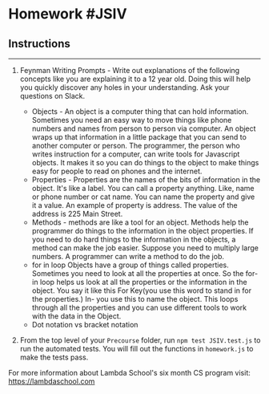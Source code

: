 # Homework #JSIV

## Instructions
---
1. Feynman Writing Prompts - Write out explanations of the following concepts like you are explaining it to a 12 year old.  Doing this will help you quickly discover any holes in your understanding.  Ask your questions on Slack.
		
	* Objects - An object is a computer thing that can hold information. Sometimes you need an easy way to move things like phone numbers and names from person to person via computer. An object wraps up that information in a little package that you can send to another computer or person. The programmer, the person who writes instruction for a computer, can write tools for Javascript objects. It makes it so you can do things to the object to make things easy for people to read  on phones and the internet.
	* Properties - Properties are the names of the  bits of information in the object. It's like a label. You can call a property anything. Like, name or phone number or cat name. You can name the property and give it a value. An example of property is address. The value of the address is 225 Main Street.
	* Methods - methods are like a tool for an object. Methods help the programmer do things to the information in the object properties. If you need to do hard things to the information in the objects, a method can make the job easier. Suppose you need to multiply large numbers. A programmer can write a method to do the job.
	* for in loop  Objects have a group of things called properties. Sometimes you need to look at all the properties at once. So the for-in loop helps us look at all the properties or the information in the object. You say it like this For Key(you use this word to stand in for the properties.) In- you use this to name the object. This loops through all the properties and you can use different tools to work with the data in the Object.
	* Dot notation vs bracket notation

2. From the top level of your `Precourse` folder, run `npm test JSIV.test.js` to run the automated tests. You will fill out the functions in `homework.js` to make the tests pass.


For more information about Lambda School's six month CS program visit: https://lambdaschool.com
